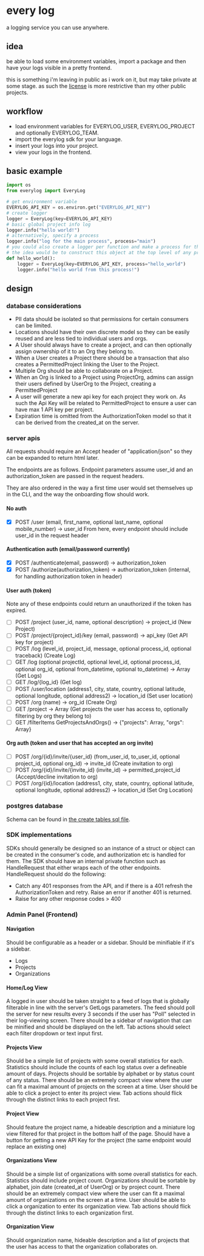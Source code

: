# every log

a logging service you can use anywhere.

## idea

be able to load some environment variables, import a package and then have your logs visible in a pretty frontend.

this is something i'm leaving in public as i work on it, but may take private at some stage. as such the [license](LICENSE) is more restrictive than my other public projects.

## workflow

- load environment variables for EVERYLOG_USER, EVERYLOG_PROJECT and optionally EVERYLOG_TEAM.
- import the everylog sdk for your language.
- insert your logs into your project.
- view your logs in the frontend.

## basic example

```python
import os
from everylog import EveryLog

# get environment variable
EVERYLOG_API_KEY = os.environ.get("EVERYLOG_API_KEY")
# create logger
logger = EveryLog(key=EVERYLOG_API_KEY)
# basic global project info log
logger.info("hello world!")
# alternatively, specify a process
logger.info("log for the main process", process="main")
# you could also create a logger per function and make a process for that function.
# the idea would be to construct this object at the top level of any process and pass it around.
def hello_world():
    logger = EveryLog(key=EVERYLOG_API_KEY, process="hello_world")
    logger.info("hello world from this process!")
```

## design

### database considerations

- PII data should be isolated so that permissions for certain consumers can be limited.
- Locations should have their own discrete model so they can be easily reused and are less tied to individual users and orgs.
- A User should always have to create a project, and can then optionally assign ownership of it to an Org they belong to.
- When a User creates a Project there should be a transaction that also creates a PermittedProject linking the User to the Project.
- Multiple Org should be able to collaborate on a Project.
- When an Org is linked to a Project using ProjectOrg, admins can assign their users defined by UserOrg to the Project, creating a PermittedProject
- A user will generate a new api key for each project they work on. As such the Api Key will be related to PermittedProject to ensure a user can have max 1 API key per project.
- Expiration time is omitted from the AuthorizationToken model so that it can be derived from the created_at on the server.

### server apis

All requests should require an Accept header of "application/json" so they can be expanded to return html later.

The endpoints are as follows. Endpoint parameters assume user_id and an authorization_token are passed in the request headers.

They are also ordered in the way a first time user would set themselves up in the CLI, and the way the onboarding flow should work.

#### No auth

- [x] POST /user (email, first_name, optional last_name, optional mobile_number) -> user_id
      From here, every endpoint should include user_id in the request header

#### Authentication auth (email/password currently)

- [x] POST /authenticate(email, password) -> authorization_token
- [x] POST /authorize(authorization_token) -> authorization_token (internal, for handling authorization token in header)

#### User auth (token)

Note any of these endpoints could return an unauthorized if the token has expired.

- [ ] POST /project (user_id, name, optional description) -> project_id (New Project)
- [ ] POST /project/{project_id}/key (email, password) -> api_key (Get API key for project)
- [ ] POST /log (level_id, project_id, message, optional process_id, optional traceback) (Create Log)
- [ ] GET /log (optional projectId, optional level_id, optional process_id, optional org_id, optional from_datetime, optional to_datetime) -> Array<Log> (Get Logs)
- [ ] GET /log/{log_id} (Get log)
- [ ] POST /user/location (address1, city, state, country, optional latitude, optional longitude, optional address2) -> location_id (Set user location)
- [ ] POST /org (name) -> org_id (Create Org)
- [ ] GET /project -> Array<Project> (Get projects the user has access to, optionally filtering by org they belong to)
- [ ] GET /filterItems GetProjectsAndOrgs() -> {"projects": Array<Project>, "orgs": Array<Org>}

#### Org auth (token and user that has accepted an org invite)

- [ ] POST /org/{id}/invite/{user_id} (from_user_id, to_user_id, optional project_id, optional org_id) -> invite_id (Create invitation to org)
- [ ] POST /org/{id}/invite/{invite_id} (invite_id) -> permitted_project_id (Accept/decline invitation to org)
- [ ] POST /org/{id}/location (address1, city, state, country, optional latitude, optional longitude, optional address2) -> location_id (Set Org Location)

### postgres database

Schema can be found in [the create tables sql file](sql/create_tables.sql).

### SDK implementations

SDKs should generally be designed so an instance of a struct or object can be created in the consumer's code, and authorization etc is handled for them.
The SDK should have an internal private function such as HandleRequest that either wraps each of the other endpoints. HandleRequest should do the following:

- Catch any 401 responses from the API, and if there is a 401 refresh the AuthorizationToken and retry. Raise an error if another 401 is returned.
- Raise for any other response codes > 400

### Admin Panel (Frontend)

#### Navigation

Should be configurable as a header or a sidebar. Should be minifiable if it's a sidebar.

- Logs
- Projects
- Organizations

#### Home/Log View

A logged in user should be taken straight to a feed of logs that is globally filterable in line with the server's GetLogs parameters.
The feed should poll the server for new results every 3 seconds if the user has "Poll" selected in their log-viewing screen.
There should be a sidebar of navigation that can be minified and should be displayed on the left.
Tab actions should select each filter dropdown or text input first.

#### Projects View

Should be a simple list of projects with some overall statistics for each.
Statistics should include the counts of each log status over a defineable amount of days.
Projects should be sortable by alphabet or by status count of any status.
There should be an extremely compact view where the user can fit a maximal amount of projects on the screen at a time.
User should be able to click a project to enter its project view.
Tab actions should flick through the distinct links to each project first.

#### Project View

Should feature the project name, a hideable description and a miniature log view filtered for that project in the bottom half of the page.
Should have a button for getting a new API Key for the project (the same endpoint would replace an existing one)

#### Organizations View

Should be a simple list of organizations with some overall statistics for each.
Statistics should include project count.
Organizations should be sortable by alphabet, join date (created_at of UserOrg) or by project count.
There should be an extremely compact view where the user can fit a maximal amount of organizations on the screen at a time.
User should be able to click a organization to enter its organization view.
Tab actions should flick through the distinct links to each organization first.

#### Organization View

Should organization name, hideable description and a list of projects that the user has access to that the organization collaborates on.
